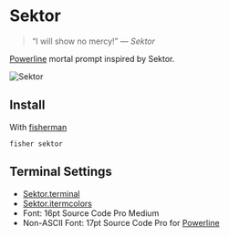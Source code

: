 # Sektor

> “I will show no mercy!” — _Sektor_

[Powerline] mortal prompt inspired by Sektor.

![Sektor]

## Install

With [fisherman]

```fish
fisher sektor
```

## Terminal Settings

* [Sektor.terminal]
* [Sektor.itermcolors]
* Font: 16pt Source Code Pro Medium
* Non-ASCII Font: 17pt Source Code Pro for [Powerline]

[slack-link]: https://fisherman-wharf.herokuapp.com/
[slack-badge]: https://fisherman-wharf.herokuapp.com/badge.svg

[fisherman]: https://github.com/fisherman/fisherman
[Powerline]: https://github.com/powerline/fonts
[Sektor.itermcolors]: Sektor.itermcolors
[Sektor.terminal]: Sektor.terminal
[Sektor]: https://cloud.githubusercontent.com/assets/8317250/15160484/c9f74066-1734-11e6-8047-ddd2ecb3646f.png
